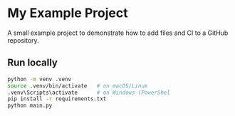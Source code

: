 # My Example Project

A small example project to demonstrate how to add files and CI to a GitHub repository.

## Run locally

```bash
python -m venv .venv
source .venv/bin/activate   # on macOS/Linux
.venv\Scripts\activate      # on Windows (PowerShel
pip install -r requirements.txt
python main.py
